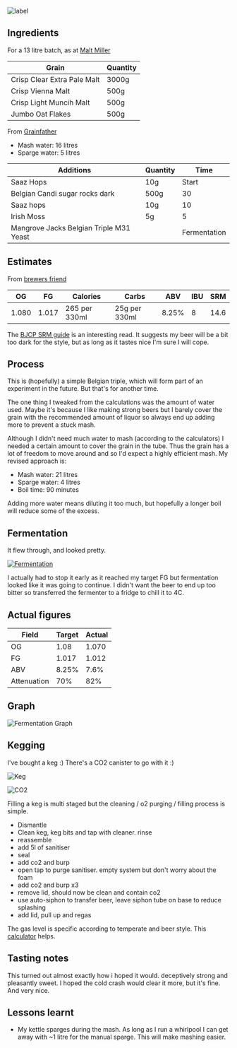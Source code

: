 ![label](label.jpg)

## Ingredients

For a 13 litre batch, as at [Malt Miller](https://www.themaltmiller.co.uk/rg/?id=249276)

| Grain                          | Quantity |
| ------------------------------ | -------- |
| Crisp Clear Extra Pale Malt    | 3000g    |
| Crisp Vienna Malt              | 500g     |
| Crisp Light Muncih Malt        | 500g     |
| Jumbo Oat Flakes               | 500g     |

From [Grainfather](https://shop.grainfather.com/brewing-calculators)

* Mash water: 16 litres
* Sparge water: 5 litres

| Additions                              | Quantity | Time         |
| -------------------------------------- | -------- | ------------ |
| Saaz Hops                              | 10g      | Start        |
| Belgian Candi sugar rocks dark         | 500g     | 30           |
| Saaz hops                              | 10g      | 10           |
| Irish Moss                             | 5g       | 5
| Mangrove Jacks Belgian Triple M31 Yeast |          | Fermentation |


## Estimates

From [brewers friend](https://www.brewersfriend.com)

| OG    | FG    | Calories     | Carbs         | ABV  | IBU  | SRM  |
| ----- | ----- | ------------ | ------------- |---- | ---- | ---- |
| 1.080 | 1.017 | 265 per 330ml | 25g per 330ml | 8.25% | 8   | 14.6   |

The [BJCP SRM guide](https://www.brewersfriend.com/2017/05/07/beer-styles-srm-color-chart-2017-update/) is an interesting read. It suggests my beer will be a bit too dark for the style, but as long as it tastes nice I'm sure I will cope.


## Process

This is (hopefully) a simple Belgian triple, which will form part of an experiment in the future. But that's for another time.

The one thing I tweaked from the calculations was the amount of water used. Maybe it's because I like making strong beers but I barely cover the grain with the recommended amount of liquor so always end up adding more to prevent a stuck mash.

Although I didn't need much water to mash (according to the calculators) I needed a certain amount to cover the grain in the tube. Thus the grain has a lot of freedom to move around and so I'd expect a highly efficient mash. My revised approach is:
* Mash water: 21 litres
* Sparge water: 4 litres
* Boil time: 90 minutes

Adding more water means diluting it too much, but hopefully a longer boil will reduce some of the excess.

## Fermentation
It flew through, and looked pretty.


[![Fermentation](ferm.jpg)](ferm.mov)


I actually had to stop it early as it reached my target FG but fermentation looked like it was going to continue. I didn't want the beer to end up too bitter so transferred the fermenter to a fridge to chill it to 4C.


## Actual figures


| Field       | Target         | Actual |
| ----------- | ------------- | ---------- |
| OG          | 1.08      |1.070|
| FG          | 1.017      |1.012|
| ABV         | 8.25%    |7.6%|
| Attenuation | 70%     |82%|

## Graph

![Fermentation Graph](graph.jpg)

## Kegging

I've bought a keg :) There's a CO2 canister to go with it :)

![Keg](keg.jpg)

![CO2](co2.jpg)

Filling a keg is multi staged but the cleaning / o2 purging / filling process is simple.
* Dismantle
* Clean keg, keg bits and tap with cleaner. rinse
* reassemble
* add 5l of sanitiser
* seal
* add co2 and burp
* open tap to purge sanitiser. empty system but don't worry about the foam
* add co2 and burp x3
* remove lid, should now be clean and contain co2
* use auto-siphon to transfer beer, leave siphon tube on base to reduce splashing
* add lid, pull up and regas

The gas level is specific according to temperate and beer style. This [calculator](https://www.brewersfriend.com/keg-carbonation-calculator/  ) helps.

## Tasting notes

This turned out almost exactly how i hoped it would. deceptively strong and pleasantly sweet. I hoped the cold crash would clear it more, but it's fine. And very nice.


## Lessons learnt

* My kettle sparges during the mash. As long as I run a whirlpool I can get away with ~1 litre for the manual sparge. This will make mashing easier.
